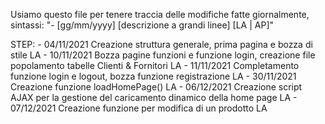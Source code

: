 Usiamo questo file per tenere traccia delle modifiche fatte giornalmente, sintassi: "- [gg/mm/yyyy] [descrizione a grandi linee] [LA | AP]"

STEP:
    - 04/11/2021 Creazione struttura generale, prima pagina e bozza di stile LA
    - 10/11/2021 Bozza pagine funzioni e funzione login, creazione file popolamento tabelle Clienti & Fornitori LA
    - 11/11/2021 Completamento funzione login e logout, bozza funzione registrazione LA
    - 30/11/2021 Creazione funzione loadHomePage() LA 
    - 06/12/2021 Creazione script AJAX per la gestione del caricamento dinamico della home page LA
    - 07/12/2021 Creazione funzione per modifica di un prodotto LA
